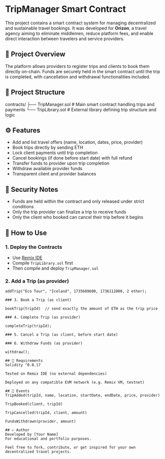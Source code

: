 # TripManager Smart Contract

This project contains a smart contract system for managing decentralized and sustainable travel bookings. It was developed for **Orizon**, a travel agency aiming to eliminate middlemen, reduce platform fees, and enable direct interaction between travelers and service providers.

## 🧠 Project Overview

The platform allows providers to register trips and clients to book them directly on-chain. Funds are securely held in the smart contract until the trip is completed, with cancellation and withdrawal functionalities included.

## 📁 Project Structure

contracts/
├── TripManager.sol # Main smart contract handling trips and payments
└── TripLibrary.sol # External library defining trip structure and logic


## ⚙️ Features

- Add and list travel offers (name, location, dates, price, provider)
- Book trips directly by sending ETH
- Lock client payments until trip completion
- Cancel bookings (if done before start date) with full refund
- Transfer funds to provider upon trip completion
- Withdraw available provider funds
- Transparent client and provider balances

## 🔐 Security Notes

- Funds are held within the contract and only released under strict conditions
- Only the trip provider can finalize a trip to receive funds
- Only the client who booked can cancel their trip before it begins

## 🧪 How to Use

### 1. Deploy the Contracts

- Use [Remix IDE](https://remix.ethereum.org/)
- Compile `TripLibrary.sol` first
- Then compile and deploy `TripManager.sol`

### 2. Add a Trip (as provider)

```solidity
addTrip("Eco Tour", "Iceland", 1735689600, 1736112000, 2 ether);

### 3. Book a Trip (as client)

bookTrip(tripId)  // send exactly the amount of ETH as the trip price

### 4. Complete Trip (as provider)

completeTrip(tripId);

### 5. Cancel a Trip (as client, before start date)

### 6. Withdraw Funds (as provider)

withdraw();

## 📜 Requirements
Solidity ^0.8.17

Tested on Remix IDE (no external dependencies)

Deployed on any compatible EVM network (e.g. Remix VM, testnet)

## 📣 Events
TripAdded(tripId, name, location, startDate, endDate, price, provider)

TripBooked(client, tripId)

TripCancelled(tripId, client, amount)

FundsWithdrawn(provider, amount)

## ✍️ Author
Developed by [Your Name]
For educational and portfolio purposes.

Feel free to fork, contribute, or get inspired for your own decentralized travel projects.

